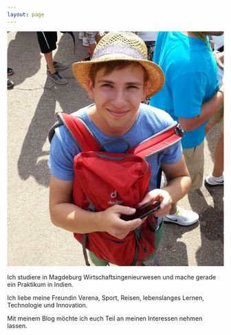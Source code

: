 ```yaml
---
layout: page
---
```


![Bild von Benjamin Bergner](/images/Benjamin_Bergner.jpg)

Ich studiere in Magdeburg Wirtschaftsingenieurwesen und mache gerade ein Praktikum in Indien.

Ich liebe meine Freundin Verena, Sport, Reisen, lebenslanges Lernen, Technologie und Innovation.

Mit meinem Blog möchte ich euch Teil an meinen Interessen nehmen lassen.


